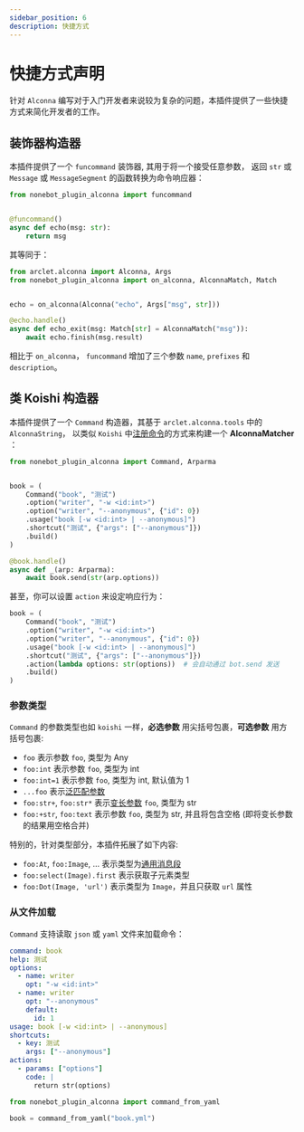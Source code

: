 ```yaml
---
sidebar_position: 6
description: 快捷方式
---
```


# 快捷方式声明

针对 `Alconna` 编写对于入门开发者来说较为复杂的问题，本插件提供了一些快捷方式来简化开发者的工作。

## 装饰器构造器

本插件提供了一个 `funcommand` 装饰器, 其用于将一个接受任意参数， 返回 `str` 或 `Message` 或 `MessageSegment` 的函数转换为命令响应器：

```python
from nonebot_plugin_alconna import funcommand


@funcommand()
async def echo(msg: str):
    return msg
```

其等同于：

```python
from arclet.alconna import Alconna, Args
from nonebot_plugin_alconna import on_alconna, AlconnaMatch, Match


echo = on_alconna(Alconna("echo", Args["msg", str]))

@echo.handle()
async def echo_exit(msg: Match[str] = AlconnaMatch("msg")):
    await echo.finish(msg.result)

```

相比于 `on_alconna`， `funcommand` 增加了三个参数 `name`, `prefixes` 和 `description`。

## 类 Koishi 构造器

本插件提供了一个 `Command` 构造器，其基于 `arclet.alconna.tools` 中的 `AlconnaString`， 以类似 `Koishi` 中[注册命令](https://koishi.chat/zh-CN/guide/basic/command.html)的方式来构建一个 **AlconnaMatcher** ：

```python
from nonebot_plugin_alconna import Command, Arparma


book = (
    Command("book", "测试")
    .option("writer", "-w <id:int>")
    .option("writer", "--anonymous", {"id": 0})
    .usage("book [-w <id:int> | --anonymous]")
    .shortcut("测试", {"args": ["--anonymous"]})
    .build()
)

@book.handle()
async def _(arp: Arparma):
    await book.send(str(arp.options))
```

甚至，你可以设置 `action` 来设定响应行为：

```python
book = (
    Command("book", "测试")
    .option("writer", "-w <id:int>")
    .option("writer", "--anonymous", {"id": 0})
    .usage("book [-w <id:int> | --anonymous]")
    .shortcut("测试", {"args": ["--anonymous"]})
    .action(lambda options: str(options))  # 会自动通过 bot.send 发送
    .build()
)
```

### 参数类型

`Command` 的参数类型也如 `koishi` 一样，**必选参数** 用尖括号包裹，**可选参数** 用方括号包裹:

- `foo` 表示参数 `foo`, 类型为 Any
- `foo:int` 表示参数 `foo`, 类型为 int
- `foo:int=1` 表示参数 `foo`, 类型为 int, 默认值为 1
- `...foo` 表示[泛匹配参数](command.md#allparam)
- `foo:str+`, `foo:str*` 表示[变长参数](command.md#multivar-与-keywordvar) `foo`, 类型为 str
- `foo:+str`, `foo:text` 表示参数 `foo`, 类型为 str, 并且将包含空格 (即将变长参数的结果用空格合并)

特别的，针对类型部分，本插件拓展了如下内容:

- `foo:At`, `foo:Image`, ... 表示类型为[通用消息段](./uniseg/segment.md)
- `foo:select(Image).first` 表示获取子元素类型
- `foo:Dot(Image, 'url')` 表示类型为 `Image`，并且只获取 `url` 属性

### 从文件加载

`Command` 支持读取 `json` 或 `yaml` 文件来加载命令：

```yml title="book.yml"
command: book
help: 测试
options:
  - name: writer
    opt: "-w <id:int>"
  - name: writer
    opt: "--anonymous"
    default:
      id: 1
usage: book [-w <id:int> | --anonymous]
shortcuts:
  - key: 测试
    args: ["--anonymous"]
actions:
  - params: ["options"]
    code: |
      return str(options)
```

```python title="加载"
from nonebot_plugin_alconna import command_from_yaml

book = command_from_yaml("book.yml")
```
